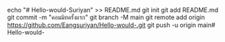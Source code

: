echo "# Hello-would-Suriyan" >> README.md 
git init 
git add README.md 
git commit -m "คอมมิทครั้งแรก" 
git branch -M main 
git remote add origin https://github.com/Eangsuriyan/Hello-would-.git
 git push -u origin main# Hello-would-
